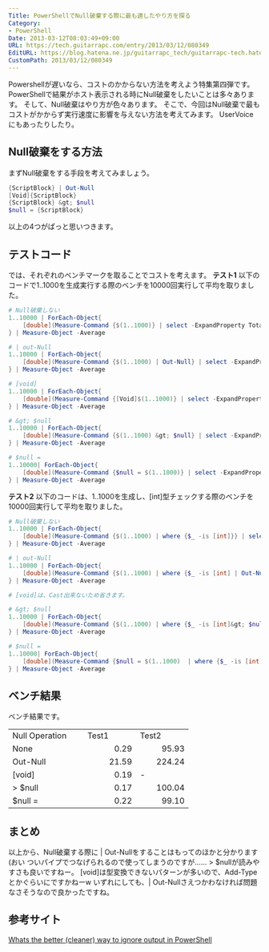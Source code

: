 ```yaml
---
Title: PowerShellでNull破棄する際に最も適したやり方を探る
Category:
- PowerShell
Date: 2013-03-12T08:03:49+09:00
URL: https://tech.guitarrapc.com/entry/2013/03/12/080349
EditURL: https://blog.hatena.ne.jp/guitarrapc_tech/guitarrapc-tech.hatenablog.com/atom/entry/11696248318757675544
CustomPath: 2013/03/12/080349
---
```


Powershellが遅いなら、コストのかからない方法を考えよう特集第四弾です。
PowerShellで結果がホスト表示される時にNull破棄をしたいことは多々あります。 そして、Null破棄はやり方が色々あります。 そこで、今回はNull破棄で最もコストがかからず実行速度に影響を与えない方法を考えてみます。
UserVoice にもあったりしたり。
## Null破棄をする方法
まずNull破棄をする手段を考えてみましょう。

```ps1
{ScriptBlock} | Out-Null
[Void]{ScriptBlock}
{ScriptBlock} &gt; $null
$null = {ScriptBlock}
```

以上の4つがぱっと思いつきます。
## テストコード
では、それぞれのベンチマークを取ることでコストを考えます。 **テスト1** 以下のコードで1..1000を生成実行する際のベンチを10000回実行して平均を取りました。

```ps1
# Null破棄しない
1..10000 | ForEach-Object{
    [double](Measure-Command {$(1..1000)} | select -ExpandProperty TotalMilliseconds)
} | Measure-Object -Average

# | out-Null
1..10000 | ForEach-Object{
    [double](Measure-Command {$(1..1000) | Out-Null} | select -ExpandProperty TotalMilliseconds)
} | Measure-Object -Average

# [void]
1..10000 | ForEach-Object{
    [double](Measure-Command {[Void]$(1..1000)} | select -ExpandProperty TotalMilliseconds)
} | Measure-Object -Average

# &gt; $null
1..10000 | ForEach-Object{
    [double](Measure-Command {$(1..1000) &gt; $null} | select -ExpandProperty TotalMilliseconds)
} | Measure-Object -Average

# $null =
1..10000| ForEach-Object{
    [double](Measure-Command {$null = $(1..1000)} | select -ExpandProperty TotalMilliseconds)
} | Measure-Object -Average
```

**テスト2** 以下のコードは、1..1000を生成し、[int]型チェックする際のベンチを10000回実行して平均を取りました。

```ps1
# Null破棄しない
1..10000 | ForEach-Object{
    [double](Measure-Command {$(1..1000) | where {$_ -is [int]}} | select -ExpandProperty TotalMilliseconds)
} | Measure-Object -Average

# | out-Null
1..10000 | ForEach-Object{
    [double](Measure-Command {$(1..1000) | where {$_ -is [int] | Out-Null}} | select -ExpandProperty TotalMilliseconds)
} | Measure-Object -Average

# [void]は、Cast出来ないため省きます。

# &gt; $null
1..10000 | ForEach-Object{
    [double](Measure-Command {$(1..1000) | where {$_ -is [int]&gt; $null}} | select -ExpandProperty TotalMilliseconds)
} | Measure-Object -Average

# $null =
1..10000| ForEach-Object{
    [double](Measure-Command {$null = $(1..1000)  | where {$_ -is [int]}} | select -ExpandProperty TotalMilliseconds)
} | Measure-Object -Average
```

## ベンチ結果
ベンチ結果です。
<table border="0" width="312" cellspacing="0" cellpadding="0">
<tbody>
<tr>
<td align="left" width="134" height="21">Null Operation</td>
<td align="left" width="89">Test1</td>
<td align="left" width="89">Test2</td>
</tr>
<tr>
<td align="left" height="21">None</td>
<td align="right">0.29</td>
<td align="right">95.93</td>
</tr>
<tr>
<td align="left" height="21">Out-Null</td>
<td align="right">21.59</td>
<td align="right">224.24</td>
</tr>
<tr>
<td align="left" height="21">[void]</td>
<td align="right">0.19</td>
<td align="left">-</td>
</tr>
<tr>
<td align="left" height="21">&gt; $null</td>
<td align="right">0.17</td>
<td align="right">100.04</td>
</tr>
<tr>
<td align="left" height="21">$null =</td>
<td align="right">0.22</td>
<td align="right">99.10</td>
</tr>
</tbody>
</table>

## まとめ
以上から、Null破棄する際に | Out-Nullをすることはもってのほかと分かります(おい ついパイプでつなげられるので使ってしまうのですが…… &gt; $nullが読みやすさも良いですねー。 [void]は型変換できないパターンが多いので、Add-Typeとかぐらいにですかねーw いずれにしても、| Out-Nullさえつかわなければ問題なさそうなので良かったですね。
## 参考サイト
<a href="http://stackoverflow.com/questions/5260125/whats-the-better-cleaner-way-to-ignore-output-in-powershell" target="_blank">Whats the better (cleaner) way to ignore output in PowerShell</a>
